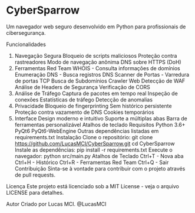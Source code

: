 # CyberSparrow

Um navegador web seguro desenvolvido em Python para profissionais de cibersegurança.

Funcionalidades
1. Navegação Segura
Bloqueio de scripts maliciosos
Proteção contra rastreadores
Modo de navegação anônima
DNS sobre HTTPS (DoH)
2. Ferramentas Red Team
WHOIS - Consulta informações de domínios
Enumeração DNS - Busca registros DNS
Scanner de Portas - Varredura de portas TCP
Busca de Subdomínios
Crawler Web
Detecção de WAF
Análise de Headers de Segurança
Verificação de CORS
3. Análise de Tráfego
Captura de pacotes em tempo real
Inspeção de conexões
Estatísticas de tráfego
Detecção de anomalias
4. Privacidade
Bloqueio de fingerprinting
Sem histórico persistente
Proteção contra vazamento de DNS
Cookies temporários
5. Interface
Design moderno e intuitivo
Suporte a múltiplas abas
Barra de ferramentas personalizável
Atalhos de teclado
Requisitos
Python 3.6+
PyQt6
PyQt6-WebEngine
Outras dependências listadas em requirements.txt
Instalação
Clone o repositório:
git clone https://github.com/LucasMCI/CyberSparrow.git
cd CyberSparrow
Instale as dependências:
pip install -r requirements.txt
Execute o navegador:
python src/main.py
Atalhos de Teclado
Ctrl+T - Nova aba
Ctrl+H - Histórico
Ctrl+R - Ferramentas Red Team
Ctrl+Q - Sair
Contribuição
Sinta-se à vontade para contribuir com o projeto através de pull requests.

Licença
Este projeto está licenciado sob a MIT License - veja o arquivo LICENSE para detalhes.

Autor
Criado por Lucas MCI. @LucasMCI
